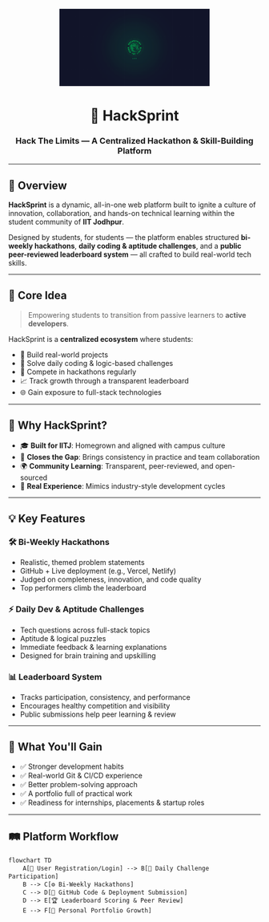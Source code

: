 <p align="center">
  <img src="/frontend/hack-sprint/src/assets/readme.png" alt="HackSprint Logo" width="300"/>
</p>

<h1 align="center">🚀 HackSprint</h1>
<h3 align="center">Hack The Limits — A Centralized Hackathon & Skill-Building Platform</h3>

---

## 📌 Overview

**HackSprint** is a dynamic, all-in-one web platform built to ignite a culture of innovation, collaboration, and hands-on technical learning within the student community of **IIT Jodhpur**.

Designed by students, for students — the platform enables structured **bi-weekly hackathons**, **daily coding & aptitude challenges**, and a **public peer-reviewed leaderboard system** — all crafted to build real-world tech skills.

---

## 🧠 Core Idea

> Empowering students to transition from passive learners to **active developers**.

HackSprint is a **centralized ecosystem** where students:
- 🚧 Build real-world projects
- 🧩 Solve daily coding & logic-based challenges
- 🔁 Compete in hackathons regularly
- 📈 Track growth through a transparent leaderboard
- 🌐 Gain exposure to full-stack technologies

---

## 🎯 Why HackSprint?

- 🎓 **Built for IITJ**: Homegrown and aligned with campus culture
- 🔄 **Closes the Gap**: Brings consistency in practice and team collaboration
- 🌍 **Community Learning**: Transparent, peer-reviewed, and open-sourced
- 🧠 **Real Experience**: Mimics industry-style development cycles

---

## 💡 Key Features

### 🛠️ Bi-Weekly Hackathons
- Realistic, themed problem statements
- GitHub + Live deployment (e.g., Vercel, Netlify)
- Judged on completeness, innovation, and code quality
- Top performers climb the leaderboard

### ⚡ Daily Dev & Aptitude Challenges
- Tech questions across full-stack topics
- Aptitude & logical puzzles
- Immediate feedback & learning explanations
- Designed for brain training and upskilling

### 📊 Leaderboard System
- Tracks participation, consistency, and performance
- Encourages healthy competition and visibility
- Public submissions help peer learning & review

---

## 🌱 What You'll Gain

- ✅ Stronger development habits
- ✅ Real-world Git & CI/CD experience
- ✅ Better problem-solving approach
- ✅ A portfolio full of practical work
- ✅ Readiness for internships, placements & startup roles

---

## 🛤️ Platform Workflow

```mermaid
flowchart TD
    A[👤 User Registration/Login] --> B[📅 Daily Challenge Participation]
    B --> C[⚙️ Bi-Weekly Hackathons]
    C --> D[🔗 GitHub Code & Deployment Submission]
    D --> E[🏆 Leaderboard Scoring & Peer Review]
    E --> F[🧳 Personal Portfolio Growth]
